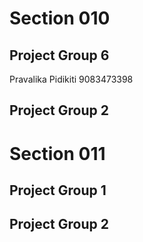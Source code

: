 # Section 010

## Project Group 6

  Pravalika Pidikiti 9083473398
   

## Project Group 2

# Section 011

## Project Group 1

## Project Group 2
